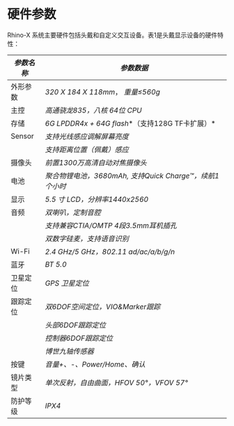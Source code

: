 # 硬件参数

Rhino-X 系统主要硬件包括头戴和自定义交互设备。表1是头戴显示设备的硬件特性：

| *参数名称*                           |*参数数据*                             |
| ------------------------------------ | ------------------------------------------------------- |
| 外形参数										| *320 X 184 X 118mm*， *重量≤560g* 
| 主控                                 | *高通骁龙835，八核 64位 CPU*                            |
| 存储                                 | *6G LPDDR4x + 64G flash**（支持128G TF卡扩展）*         |
| Sensor                               | *支持光线感应调解屏幕亮度*                              |
|                                      |   *支持距离位置（佩戴）感应*                            |
| 摄像头                               | *前置1300万高清自动对焦摄像头*                          |
| 电池                                 | *聚合物锂电池，3680mAh, 支持Quick Charge™，续航1个小时* |
| 显示                                 | *5.5 寸 LCD，分辨率1440x2560*                         |
| 音频                                 | *双喇叭，定制音腔*                                      |
|                                     |  *支持兼容CTIA/OMTP 4段3.5mm耳机插孔*                   |
|                                     |  *双数字硅麦，支持语音识别*                              |
| Wi-Fi                                | *2.4 GHz/5 GHz，802.11 ad/ac/a/b/g/n*                 |
| 蓝牙                                 | *BT 5.0*                                                |
| 卫星定位                             | *GPS 卫星定位*                                         |
| 跟踪定位                             | *双6DOF空间定位，VIO&Marker跟踪*                        |
|                                    |  *头部6DOF跟踪定位*                                     |
|                                    |  *控制器6DOF跟踪定位*                                   |
|                                    |  *博世九轴传感器*                                       |
| 按键                                 | *音量+、-、Power/Home、确认*                            |
| 镜片类型                             | *单次反射，自由曲面，HFOV 50°，VFOV 57°*                |
| 防护等级                             | *IPX4*                                                  |

